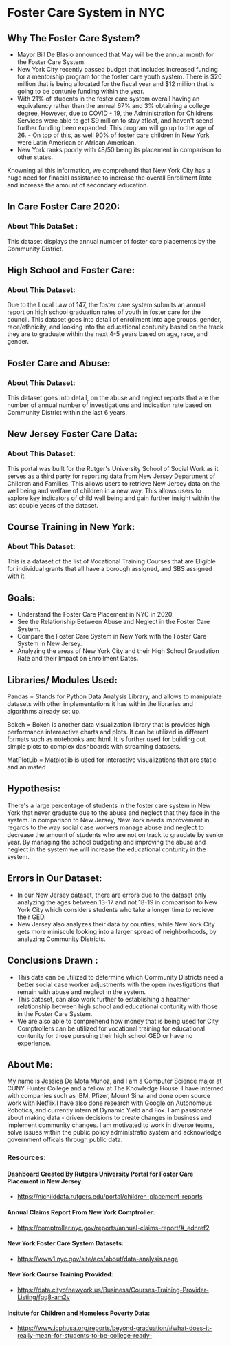 # Foster Care System in NYC

##  Why The Foster Care System?
- Mayor Bill De Blasio announced that May will be the annual month for the Foster Care System. 
- New York City recently passed budget that includes increased funding for a mentorship program for the foster care youth system. There is $20 million that is being allocated for the fiscal year and $12 million that is going to be contunie funding within the year. 
- With 21% of students in the foster care system overall having an equivalency rather than the annual 67% and 3% obtaining a college degree, However, due to COVID - 19, the Administration for Childrens Services were able to get $9 million to stay afloat, and haven't seend further funding been expanded. This program will go up to the age of 26. - On top of this, as well 90% of foster care children in New York were Latin American or African American. 
- New York ranks poorly with 48/50 being its placement in comparison to other states.

Knowning all this information, we comprehend that New York City has a huge need for finacial assistance to increase the overall Enrollment Rate and increase the amount of secondary education. 
 
##  In Care Foster Care 2020:

### About This DataSet :
This dataset displays the annual number of foster care placements by the Community District. 

## High School and Foster Care:

### About This Dataset:
Due to the Local Law of 147, the foster care system submits an annual report on high school graduation rates of youth in foster care for the council. This dataset goes into detail of enrollment into age groups, gender, race/ethnicity, and looking into the educational contunity based on the track they are to graduate within the next 4-5 years based on age, race, and gender. 

## Foster Care and Abuse:

### About This Dataset:
This dataset goes into detail, on the abuse and neglect reports that are the number of annual number of investigations and indication rate based on Community District within the last 6 years. 

## New Jersey Foster Care Data:

### About This Dataset:

This portal was built for the Rutger's University School of Social Work as it serves as a third party for reporting data from New Jersey Department of Children and Families. This allows users to retrieve New Jersey data on the well being and welfare of children in a new way. This allows users to explore key indicators of child well being and gain further insight within the last couple years of the dataset. 

## Course Training in New York:

### About This Dataset:
This is a dataset of the list of Vocational Training Courses that are Eligible for individual grants that all have a borough assigned, and SBS assigned with it. 

## Goals:

- Understand the Foster Care Placement in NYC in 2020.
- See the Relationship Between Abuse and Neglect in the Foster Care System.
- Compare the Foster Care System in New York with the Foster Care System in New  Jersey. 
- Analyzing the areas of New York City and their High School Graudation Rate and their Impact on Enrollment Dates. 

## Libraries/ Modules  Used:


Pandas =  Stands for Python Data Analysis Library, and allows to manipulate datasets with other implementations it has within the libraries and algorithms already set up. 

Bokeh = Bokeh is another data visualization library that is provides high performance intereactive charts and plots. It can be utilized in different formats such as notebooks and html. It is further used for building out simple plots to complex dashboards with streaming datasets. 

MatPlotLib =  Matplotlib is used for interactive visualizations that are static and animated 



## Hypothesis:
There's a large percentage of students in the foster care system in New York that never graduate due to the abuse and neglect that they face in the system. In comparison to New Jersey, New York needs improvement in regards to the way social case workers manage abuse and neglect to decrease the amount of students who are not on track to graudate by senior year. By managing the school budgeting and improving the abuse and neglect in the system we will increase the educational contunity in the system. 

## Errors in Our Dataset:
- In our New Jersey dataset, there are errors due to the dataset only analyzing the ages between 13-17 and not 18-19 in comparison to New York City which considers students who take a longer time to recieve their GED. 
- New Jersey also analyzes their data by counties, while New York City gets more miniscule looking into a larger spread of neighborhoods, by analyzing Community Districts. 

## Conclusions Drawn :

- This data can be utilized to determine which Community Districts need a better social case worker adjustments with the open investigations that remain with abuse and neglect in the system. 
- This dataset, can also work further to establishing a healther relationship between high school and educational contunity with those in the Foster Care System. 
- We are also able to comprehend how money that is being used for City Comptrollers can be utilized for vocational training for educational contunity for those pursuing their high school GED or have no experience. 


## About Me:

My name is [Jessica De Mota Munoz](https://www.linkedin.com/in/jessica-de-mota-munoz/), and I am a Computer Science major at CUNY Hunter College and a fellow at The Knowledge House. I have interned with companies such as IBM, Pfizer, Mount Sinai and done open source work with Netflix.I have also done research with Google on Autonomous Robotics, and currently intern at Dynamic Yield and Fox. I am passionate about making data - driven decisions to create changes in business and implement community changes. I am motivated to work in diverse teams, solve issues within the public policy administratio system and acknowledge government officals through public data. 

### Resources: 
#### Dashboard Created By Rutgers University Portal for Foster Care Placement in New Jersey:
- https://njchilddata.rutgers.edu/portal/children-placement-reports
#### Annual Claims Report From New York Comptroller:
- https://comptroller.nyc.gov/reports/annual-claims-report/#_ednref2
#### New York Foster Care System Datasets:
- https://www1.nyc.gov/site/acs/about/data-analysis.page
#### New York Course Training Provided: 
- https://data.cityofnewyork.us/Business/Courses-Training-Provider-Listing/fgq8-am2v
#### Insitute for Children and Homeless Poverty Data:
- https://www.icphusa.org/reports/beyond-graduation/#what-does-it-really-mean-for-students-to-be-college-ready-